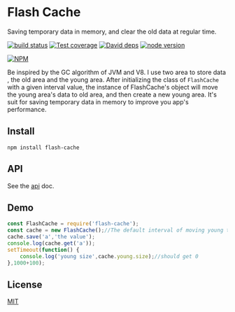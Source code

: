 # Flash Cache
Saving temporary data in memory, and clear the old data at regular time.

[![build status][travis-image]][travis-url]
[![Test coverage][coveralls-image]][coveralls-url]
[![David deps][david-image]][david-url]
[![node version][node-image]][node-url]

[npm-url]: https://npmjs.org/package/flash-cache
[travis-image]: https://img.shields.io/travis/yunnysunny/flash-cache.svg?style=flat-square
[travis-url]: https://travis-ci.org/yunnysunny/flash-cache
[coveralls-image]: https://img.shields.io/coveralls/yunnysunny/flash-cache.svg?style=flat-square
[coveralls-url]: https://coveralls.io/r/yunnysunny/flash-cache?branch=master
[david-image]: https://img.shields.io/david/yunnysunny/flash-cache.svg?style=flat-square
[david-url]: https://david-dm.org/yunnysunny/flash-cache
[node-image]: https://img.shields.io/badge/node.js-%3E=_6-green.svg?style=flat-square
[node-url]: http://nodejs.org/download/

[![NPM](https://nodei.co/npm/flash-cache.png?downloads=true)](https://nodei.co/npm/flash-cache/)  

Be inspired by the GC algorithm of JVM and V8. I use two area to store data , the old area and the young area. After initializing the class of `FlashCache` with a given interval value, the instance of FlashCache's  object will move the young area's data to old area, and then create a new young area. It's  suit for saving temporary data in memory to improve you app's performance.

## Install

```npm install flash-cache```

## API
See the [api](doc/api.md) doc.

## Demo

```javascript
const FlashCache = require('flash-cache');
const cache = new FlashCache();//The default interval of moving young to old is 1000ms.
cache.save('a','the value');
console.log(cache.get('a'));
setTimeout(function() {
    console.log('young size',cache.young.size);//should get 0
},1000+100);
```

## License

[MIT](LICENSE)

  